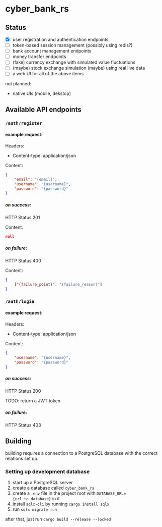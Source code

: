 # cyber_bank_rs

## Status

- [x] user registration and authentication endpoints
- [ ] token-based session management (possibly using redis?)
- [ ] bank account management endpoints
- [ ] money transfer endpoints
- [ ] (fake) currency exchange with simulated value fluctuations
- [ ] (maybe) stock exchange simulation (maybe) using real live data
- [ ] a web UI for all of the above items

not planned:
- native UIs (mobile, dekstop)

## Available API endpoints

### `/auth/register`

#### example request:

Headers:
- Content-type: application/json

Content:
```json
{
    "email": "{email}",
    "username": "{username}",
    "password": "{password}"
}
```

##### on success:

HTTP Status 201

Content:

```json
null
```

##### on failure:

HTTP Status 400

Content:

```json
{
    ["{failure_point}": "{failure_reason}"]
}
```

### `/auth/login`

#### example request:

Headers:
- Content-type: application/json

Content:
```json
{
    "username": "{username}",
    "password": "{password}"
}
```

##### on success:

HTTP Status 200

TODO: return a JWT token

##### on failure:

HTTP Status 403


## Building
building requires a connection to a PostgreSQL database with the correct relations set up.

### Setting up development database
1. start up a PostgreSQL server
2. create a database called `cyber_bank_rs`
3. create a `.env` file in the project root with `DATABASE_URL={url_to_database}` in it
4. install `sqlx-cli` by running `cargo install sqlx`
5. run `sqlx migrate run`

after that, just run `cargo build --release --locked`
